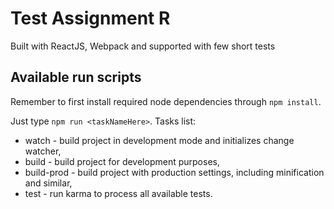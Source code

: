 # Test Assignment R
Built with ReactJS, Webpack and supported with few short tests

## Available run scripts
Remember to first install required node dependencies through `npm install`.

Just type `npm run <taskNameHere>`. Tasks list:

- watch - build project in development mode and initializes change watcher,
- build - build project for development purposes,
- build-prod - build project with production settings, including minification and similar,
- test - run karma to process all available tests.
